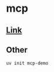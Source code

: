 # mcp

## [Link](https://github.com/modelcontextprotocol/python-sdk/tree/main/examples)

## Other

```
uv init mcp-demo 
```
